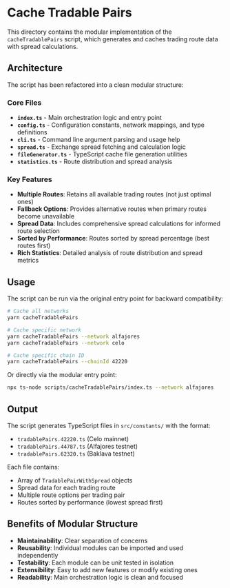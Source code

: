 # Cache Tradable Pairs

This directory contains the modular implementation of the `cacheTradablePairs` script, which generates and caches trading route data with spread calculations.

## Architecture

The script has been refactored into a clean modular structure:

### Core Files

- **`index.ts`** - Main orchestration logic and entry point
- **`config.ts`** - Configuration constants, network mappings, and type definitions
- **`cli.ts`** - Command line argument parsing and usage help
- **`spread.ts`** - Exchange spread fetching and calculation logic
- **`fileGenerator.ts`** - TypeScript cache file generation utilities
- **`statistics.ts`** - Route distribution and spread analysis

### Key Features

- **Multiple Routes**: Retains all available trading routes (not just optimal ones)
- **Fallback Options**: Provides alternative routes when primary routes become unavailable
- **Spread Data**: Includes comprehensive spread calculations for informed route selection
- **Sorted by Performance**: Routes sorted by spread percentage (best routes first)
- **Rich Statistics**: Detailed analysis of route distribution and spread metrics

## Usage

The script can be run via the original entry point for backward compatibility:

```bash
# Cache all networks
yarn cacheTradablePairs

# Cache specific network
yarn cacheTradablePairs --network alfajores
yarn cacheTradablePairs --network celo

# Cache specific chain ID
yarn cacheTradablePairs --chainId 42220
```

Or directly via the modular entry point:

```bash
npx ts-node scripts/cacheTradablePairs/index.ts --network alfajores
```

## Output

The script generates TypeScript files in `src/constants/` with the format:

- `tradablePairs.42220.ts` (Celo mainnet)
- `tradablePairs.44787.ts` (Alfajores testnet)
- `tradablePairs.62320.ts` (Baklava testnet)

Each file contains:

- Array of `TradablePairWithSpread` objects
- Spread data for each trading route
- Multiple route options per trading pair
- Routes sorted by performance (lowest spread first)

## Benefits of Modular Structure

- **Maintainability**: Clear separation of concerns
- **Reusability**: Individual modules can be imported and used independently
- **Testability**: Each module can be unit tested in isolation
- **Extensibility**: Easy to add new features or modify existing ones
- **Readability**: Main orchestration logic is clean and focused
